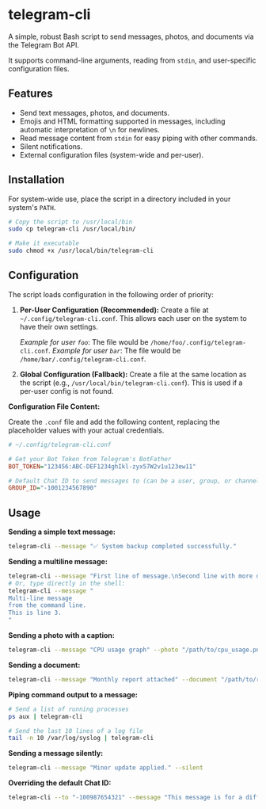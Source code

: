 # telegram-cli

A simple, robust Bash script to send messages, photos, and documents via the Telegram Bot API.

It supports command-line arguments, reading from `stdin`, and user-specific configuration files.

## Features

- Send text messages, photos, and documents.
- Emojis and HTML formatting supported in messages, including automatic interpretation of `\n` for newlines.
- Read message content from `stdin` for easy piping with other commands.
- Silent notifications.
- External configuration files (system-wide and per-user).

## Installation

For system-wide use, place the script in a directory included in your system's `PATH`.

```bash
# Copy the script to /usr/local/bin
sudo cp telegram-cli /usr/local/bin/

# Make it executable
sudo chmod +x /usr/local/bin/telegram-cli
```

## Configuration

The script loads configuration in the following order of priority:

1.  **Per-User Configuration (Recommended):**
    Create a file at `~/.config/telegram-cli.conf`. This allows each user on the system to have their own settings.

    *Example for user `foo`*: The file would be `/home/foo/.config/telegram-cli.conf`.
    *Example for user `bar`*: The file would be `/home/bar/.config/telegram-cli.conf`.

2.  **Global Configuration (Fallback):**
    Create a file at the same location as the script (e.g., `/usr/local/bin/telegram-cli.conf`). This is used if a per-user config is not found.


**Configuration File Content:**

Create the `.conf` file and add the following content, replacing the placeholder values with your actual credentials.

```ini
# ~/.config/telegram-cli.conf

# Get your Bot Token from Telegram's BotFather
BOT_TOKEN="123456:ABC-DEF1234ghIkl-zyx57W2v1u123ew11"

# Default Chat ID to send messages to (can be a user, group, or channel ID)
GROUP_ID="-1001234567890"
```

## Usage

**Sending a simple text message:**
```bash
telegram-cli --message "✅ System backup completed successfully."
```

**Sending a multiline message:**
```bash
telegram-cli --message "First line of message.\nSecond line with more details."
# Or, type directly in the shell:
telegram-cli --message "
Multi-line message
from the command line.
This is line 3.
"
```

**Sending a photo with a caption:**
```bash
telegram-cli --message "CPU usage graph" --photo "/path/to/cpu_usage.png"
```

**Sending a document:**
```bash
telegram-cli --message "Monthly report attached" --document "/path/to/report.zip"
```

**Piping command output to a message:**
```bash
# Send a list of running processes
ps aux | telegram-cli

# Send the last 10 lines of a log file
tail -n 10 /var/log/syslog | telegram-cli
```

**Sending a message silently:**
```bash
telegram-cli --message "Minor update applied." --silent
```

**Overriding the default Chat ID:**
```bash
telegram-cli --to "-100987654321" --message "This message is for a different group."
```
